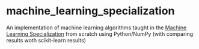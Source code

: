 # machine_learning_specialization

An implementation of machine learning algorithms taught in the [Machine Learning Specialization](https://www.coursera.org/specializations/machine-learning-introduction) from scratch using Python/NumPy (with comparing results woth scikit-learn results)
